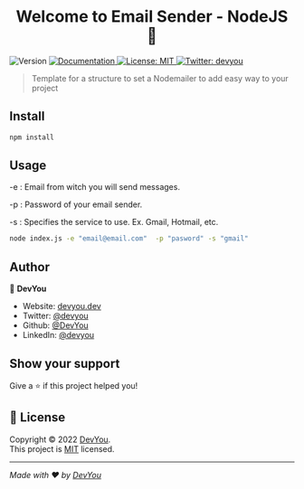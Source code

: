 <h1 align="center">Welcome to Email Sender - NodeJS 👋</h1>
<p>
  <img alt="Version" src="https://img.shields.io/badge/version-1.0.0-blue.svg?cacheSeconds=2592000" />
  <a href="https://github.com/DanielFlores1223/nodemailer-npm" target="_blank">
    <img alt="Documentation" src="https://img.shields.io/badge/documentation-yes-brightgreen.svg" />
  </a>
  <a href="https://opensource.org/licenses/MIT" target="_blank">
    <img alt="License: MIT" src="https://img.shields.io/badge/License-MIT-yellow.svg" />
  </a>
  <a href="https://twitter.com/devyou" target="_blank">
    <img alt="Twitter: devyou" src="https://img.shields.io/twitter/follow/devyou.svg?style=social" />
  </a>
</p>

> Template for a structure to set a Nodemailer to add easy way to your project



## Install

```sh
npm install
```

## Usage
-e : Email from witch you will send messages.

-p : Password of your email sender.

-s : Specifies the service to use. Ex. Gmail, Hotmail, etc.
```sh
node index.js -e "email@email.com"  -p "pasword" -s "gmail"
```


## Author

👤 **DevYou**

* Website: [devyou.dev](https://devyou.dev)
* Twitter: [@devyou](https://twitter.com/devyou)
* Github: [@DevYou](https://github.com/DevYou)
* LinkedIn: [@devyou](https://linkedin.com/in/devyou)

## Show your support

Give a ⭐️ if this project helped you!

## 📝 License

Copyright © 2022 [DevYou](https://github.com/DevYou).<br />
This project is [MIT](https://opensource.org/licenses/MIT) licensed.

***
_Made with ❤️ by [DevYou](https://devyou.dev)_